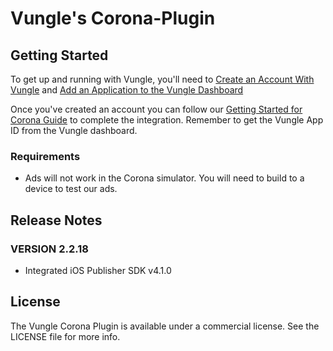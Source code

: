 # Vungle's Corona-Plugin

## Getting Started
To get up and running with Vungle, you'll need to [Create an Account With Vungle](https://v.vungle.com/dashboard) and [Add an Application to the Vungle Dashboard](https://support.vungle.com/hc/en-us/articles/210468678)

Once you've created an account you can follow our [Getting Started for Corona Guide](https://support.vungle.com/hc/en-us/articles/204482060-Get-Started-with-Vungle-Corona) to complete the integration. Remember to get the Vungle App ID from the Vungle dashboard.

### Requirements
* Ads will not work in the Corona simulator. You will need to build to a device to test our ads.

## Release Notes
### VERSION 2.2.18
* Integrated iOS Publisher SDK v4.1.0

## License
The Vungle Corona Plugin is available under a commercial license. See the LICENSE file for more info.
